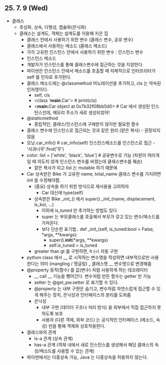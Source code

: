 ## 25. 7. 9 (Wed)

* 클래스
  * 추상화, 상속, 다형성, 캡슐화(은닉화)
  * 클래스는 설계도, 객체는 설계도를 이용해 지은 집
    * 클래스 안에서 사용하기 위한 변수 (클래스 변수, 공유 변수)
    * 클래스에서 사용하는 메소드 (클래스 메소드)
    * 각각 고유한 인스턴스 안에서 사용하기 위한 변수 : 인스턴스 변수
    * 인스턴스 메소드
    * 개발자가 인스턴스를 통해 클래스변수에 접근하는 것을 지양한다.
    * 파이썬은 인스턴스 안에서 메소드를 호출할 때 자체적으로 인터프리터가 self 를 인자로 추가한다.
    * 클래스 메소드에는 @classmethod 어노테이션을 추가하고, cls 는 약속된 인자명이다.
      * self, cls
      * <class '__main__.Car'> # print(cls)
      * <__main__.Car object at 0x7b32f08bb5d0> # Car 에서 생성된 인스턴스인데, 메모리 주소가 새로 생성되었어!
    * @staticmethod
      * 중립적인, 클래스/인스턴스에 구애받지 않지만 필요한 함수
    * 클래스 변수에 인스턴스로 접근되는 것과 같은 원리 (얕은 복사) - 권장되지 않음
    * 모닝.car_info() # car_info(self) 인스턴스메소드를 인스턴스로 접근 - '사과나무'.find('무')
    * color: list = ['white', 'black', 'blue'] # 공유변수로 기능 (차원이 여러개일 때 의도치 않게 인스턴스 변수를 바꿨는데 클래스변수를 훼손)
      * 얕은 복사가 되고 list 는 mutable 하기 때문에
    * Car 상속받은 Bike 가 고유한 name, total_name 클래스 변수를 가지려면 init 을 수정해야함.
      * (중요) 상속을 하기 위한 방식으로 재사용을 고려하자
        * Car 대신에 type(self)
      * 상속받은 Bike \__init\__() 에서 super().\__init\__(name, displacement, is_kor, ...)
        * 이외에 is_tuned 만 추가하는 방법도 있다.
        * super 는 부모클래스를 호출해서 부모가 갖고 있는 변수/메소드를 가져온다.
        * 보다 단순한 표기법.. def \__init\__(self, is_tuned:bool = False, *args, **kwargs):
          * super().__init__(*args, **kwargs)
          * self.is_tuned = is_tuned
      * greater than gt 를 구현하면, lt (<) 자동 구현
    * python class 에서 __ 로 시작하는 변수명을 작성하면 내부적으로만 사용한다는 의미 (mangling / 맹글링)
      _ 클래스명 __ 변수명으로 변경해줌
    * @property 동작(함수) 를 값(변수) 처럼 사용하게 하는 데코레이터
      * __ call __ 기능을 뺐어간다. 변수처럼 만든 함수는 getter 만 가능
      * setter 는 @get_pw.setter 로 표기할 수 있다.
      * @property 는 내부 구현은 숨기고, 변수처럼 자연스럽게 접근할 수 있게 해주는 장치, 은닉성과 인터페이스의 분리를 도와줌
      * 은닉성
        * 내부 구현 (데이터 구조나 처리 방식) 을 외부에서 직접 접근하지 못하도록 보호
        * 사용자 (다른 객체, 외부 코드) 는 공식적인 인터페이스 (메소드, 속성) 만을 통해 객체와 상호작용한다.
    * 클래스와의 관계
      * is-a 관계 (상속 관계)
      * has-a 관계 (객체 내에서 새로 인스턴스를 생성해서 해당 클래스의 속성/메소드를 사용할 수 있는 관계)
    * 파이썬에서는 다중상속 가능, Java 는 다중상속을 허용하지 않는다.
